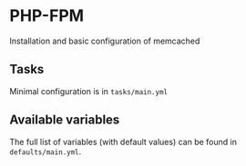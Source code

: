 # PHP-FPM

Installation and basic configuration of memcached

## Tasks

Minimal configuration is in `tasks/main.yml`

## Available variables

The full list of variables (with default values) can be found in `defaults/main.yml`.
